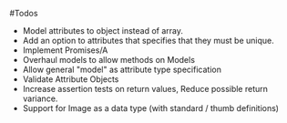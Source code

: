 #Todos

* Model attributes to object instead of array.
* Add an option to attributes that specifies that they must be unique.
* Implement Promises/A
* Overhaul models to allow methods on Models
* Allow general "model" as attribute type specification
* Validate Attribute Objects
* Increase assertion tests on return values, Reduce possible return variance.
* Support for Image as a data type (with standard / thumb definitions)